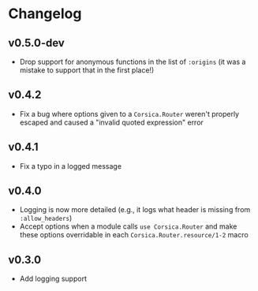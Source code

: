 # Changelog

## v0.5.0-dev

* Drop support for anonymous functions in the list of `:origins` (it was a
  mistake to support that in the first place!)

## v0.4.2

* Fix a bug where options given to a `Corsica.Router` weren't properly escaped
  and caused a "invalid quoted expression" error

## v0.4.1

* Fix a typo in a logged message

## v0.4.0

* Logging is now more detailed (e.g., it logs what header is missing from
  `:allow_headers`)
* Accept options when a module calls `use Corsica.Router` and make these options
  overridable in each `Corsica.Router.resource/1-2` macro

## v0.3.0

* Add logging support
